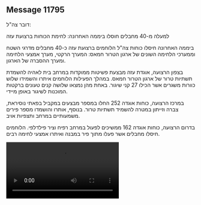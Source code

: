 ## Message 11795

דובר צה"ל:

למעלה מ-40 מחבלים חוסלו ביממה האחרונה: לחימת הכוחות ברצועת עזה 

ביממה האחרונה חיסלו כוחות צה"ל הלוחמים ברצועת עזה כ-40 מחבלים מדרגי השטח וממערכי הלחימה השונים של ארגון הטרור חמאס: המערך הרקטי, מערך אמצעי הלחימה ומערך ההסברה של הארגון.  

בצפון הרצועה, אוגדת עזה מבצעת פשיטות ממוקדות במרחב בית לאהיה להשמדת תשתיות טרור של ארגון הטרור חמאס. במהלך הפעילות הלוחמים איתרו והשמידו שלוש כוורות משגרים אשר הכילו 27 קני שיגור. באחת מהן נמצאו שלושה קנים טעונים ברקטות המוכנות לשיגור באופן מיידי.

במרכז הרצועה, כוחות אוגדה 252 החלו במספר מבצעים במקביל בפאתי נוסיראת, צברה וזייתון במטרה להשמיד תשתיות טרור. בנוסף, אותרו והושמדו מספר פירים משמעותיים במרחב ותצפיות אויב. 

בדרום הרצועה, כוחות אוגדה 162 ממשיכים לפעול במרחב רפיח וציר פילדלפי. הלוחמים חיסלו מחבלים אשר פעלו מתוך פיר במבנה ואיתרו אמצעי לחימה רבים.

![Video](https://data.iron-swords.co.il/2024/September/25/11795/11795_media.mp4)
